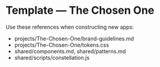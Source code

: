 ﻿# Template — The Chosen One

Use these references when constructing new apps:
- projects/The-Chosen-One/brand-guidelines.md
- projects/The-Chosen-One/tokens.css
- shared/components.md, shared/patterns.md
- shared/scripts/constellation.js

